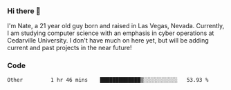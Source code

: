 ### Hi there 👋

I'm Nate, a 21 year old guy born and raised in Las Vegas, Nevada. Currently, I am studying computer science with an emphasis in cyber operations at Cedarville University. I don't have much on here yet, but will be adding current and past projects in the near future!

### Code
<!--START_SECTION:waka-->

```text
Other         1 hr 46 mins    █████████████▒░░░░░░░░░░░   53.93 %
```

<!--END_SECTION:waka-->

<!--
**natejohnson05/natejohnson05** is a ✨ _special_ ✨ repository because its `README.md` (this file) appears on your GitHub profile.

Here are some ideas to get you started:

- 🔭 I’m currently working on ...
- 🌱 I’m currently learning ...
- 👯 I’m looking to collaborate on ...
- 🤔 I’m looking for help with ...
- 💬 Ask me about ...
- 📫 How to reach me: ...
- 😄 Pronouns: ...
- ⚡ Fun fact: ...
-->
